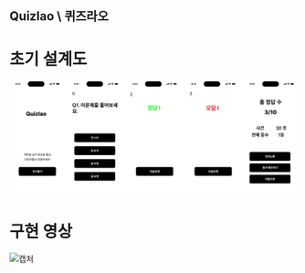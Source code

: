 ## Quizlao \ 퀴즈라오

# 초기 설계도

![캡처](초기설계도.png)

# 구현 영상

![캡처](Simulator-Screen-Recording-iPhone-13-2022-12-19-at-21.59.54.gif)
